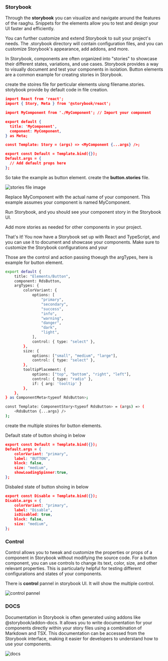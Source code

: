 ### Storybook 

Through the **storybook** you can visualize and navigate around the features of the raaghu. Snippets for the elements allow you to test and design your UI faster and efficiently.

You can further customize and extend Storybook to suit your project's needs. The .storybook directory will contain configuration files, and you can customize Storybook's appearance, add addons, and more.

In Storybook, components are often organized into "stories" to showcase their different states, variations, and use cases. Storybook provides a way to visually document and test your components in isolation. Button elements are a common example for creating stories in Storybook.

 create the stoires file for perticular elements uisng filename.stories.
 stotybook provide by default code in file creation.

```json
import React from 'react';
import { Story, Meta } from '@storybook/react';

import MyComponent from './MyComponent'; // Import your component

export default {
  title: 'MyComponent',
  component: MyComponent,
} as Meta;

const Template: Story = (args) => <MyComponent {...args} />;

export const Default = Template.bind({});
Default.args = {
  // Add default props here
};
```
 
So take the example as button element. create the **button.stories** file.

 ![stories file image](https://raw.githubusercontent.com/Wai-Technologies/raaghu-docs/development/raaghu/docs/en/images/storybook-button.png)

Replace MyComponent with the actual name of your component. This example assumes your component is named MyComponent.

Run Storybook, and you should see your component story in the Storybook UI.

Add more stories as needed for other components in your project.

That's it! You now have a Storybook set up with React and TypeScript, and you can use it to document and showcase your components. Make sure to customize the Storybook configurations and your

Those are the control and action passing thoeugh the argTypes, here is example for button element.

```bash
export default {
    title: "Elements/Button",
    component: RdsButton,
    argTypes: {
        colorVariant: {
            options: [
                "primary",
                "secondary",
                "success",
                "info",
                "warning",
                "danger",
                "dark",
                "light",
            ],
            control: { type: "select" },
        },
        size: {
            options: ["small", "medium", "large"],
            control: { type: "select" },
        },
        tooltipPlacement: {
            options: ["top", "bottom", "right", "left"],
            control: { type: "radio" },
            if: { arg: 'tooltip' }
        },
    },
} as ComponentMeta<typeof RdsButton>;

const Template: ComponentStory<typeof RdsButton> = (args) => (
    <RdsButton {...args} />
);
```

create the multiple stoires for button elements.

Default state of button shoing in below 
```json
export const Default = Template.bind({});
Default.args = {
    colorVariant: "primary",
    label: "BUTTON",
    block: false,
    size: "medium",
    showLoadingSpinner:true,
};
```

Disbaled state of button shoing in below
```json
export const Disable = Template.bind({});
Disable.args = {
    colorVariant: "primary",
    label: "Disable",
    isDisabled: true,
    block: false,
    size: "medium",
};
```
### Control

Control allows you to tweak and customize the properties or props of a component in Storybook without modifying the source code. 
For a button component, you can use controls to change its text, color, size, and other relevant properties. 
This is particularly helpful for testing different configurations and states of your components.

There is **control** pannel in storybook UI. It will show the multiple control.

![control pannel](https://raw.githubusercontent.com/Wai-Technologies/raaghu-docs/development/raaghu/docs/en/images/storybook-control.png)

### DOCS
Documentation in Storybook is often generated using addons like @storybook/addon-docs. 
It allows you to write documentation for your components directly within your story 
files using a combination of Markdown and TSX. This documentation can be accessed from the Storybook interface,
making it easier for developers to understand how to use your components.

![docs](https://raw.githubusercontent.com/Wai-Technologies/raaghu-docs/development/raaghu/docs/en/images/storybook-docs.png)


